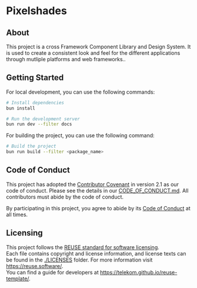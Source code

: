 <!--
SPDX-FileCopyrightText: 2023 Deutsche Telekom AG

SPDX-License-Identifier: CC0-1.0    
-->

# Pixelshades 

## About

This project is a cross Framework Component Library and Design System. It is used to create a consistent look and feel for the different applications through mutliple platforms and web frameworks..

## Getting Started

For local development, you can use the following commands:

```bash
# Install dependencies
bun install

# Run the development server
bun run dev --filter docs
```

For building the project, you can use the following command:

```bash
# Build the project
bun run build --filter <package_name>
```

## Code of Conduct

This project has adopted the [Contributor Covenant](https://www.contributor-covenant.org/) in version 2.1 as our code of conduct. Please see the details in our [CODE_OF_CONDUCT.md](CODE_OF_CONDUCT.md). All contributors must abide by the code of conduct.

By participating in this project, you agree to abide by its [Code of Conduct](./CODE_OF_CONDUCT.md) at all times.

## Licensing

This project follows the [REUSE standard for software licensing](https://reuse.software/).    
Each file contains copyright and license information, and license texts can be found in the [./LICENSES](./LICENSES) folder. For more information visit https://reuse.software/.    
You can find a guide for developers at https://telekom.github.io/reuse-template/.   
